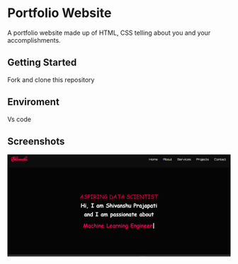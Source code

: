 
# Portfolio Website

A portfolio website made up of HTML,
CSS telling about you and your
accomplishments.

## Getting Started
Fork and clone this repository
## Enviroment
Vs code
## Screenshots

![App Screenshot](https://github.com/shivanshu099/shivanshu0999/blob/main/screenshot.png)




